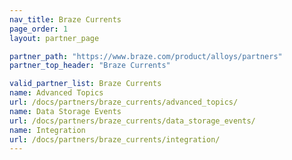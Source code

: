 ```yaml
---
nav_title: Braze Currents
page_order: 1
layout: partner_page

partner_path: "https://www.braze.com/product/alloys/partners"
partner_top_header: "Braze Currents"

valid_partner_list: Braze Currents
name: Advanced Topics
url: /docs/partners/braze_currents/advanced_topics/
name: Data Storage Events
url: /docs/partners/braze_currents/data_storage_events/
name: Integration
url: /docs/partners/braze_currents/integration/
---
```

